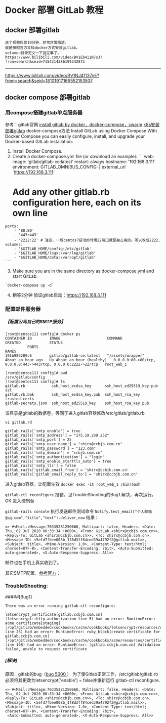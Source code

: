 # Docker 部署 GitLab 教程

## docker 部署gitlab
```
这个视频仅仅10分钟，非常非常简洁。
就是按照官方文档docker方式安装gitlab。
volumen目录定义一下就完事了。
https://www.bilibili.com/video/BV1Eb411N7sJ?from=search&seid=7154314386199342873
```

---

https://www.bilibili.com/video/BV1NJ41137nE?from=search&seid=18101917166552153507
## docker compose 部署gitlab

### 用compose搭建gitlab单点服务器
参考：gitlab官网
[install gitlab by docker，docker-compose，swarm](https://docs.gitlab.com/omnibus/docker/)
[k8s安装部署gitlab](https://docs.gitlab.com/ee/install/README.html#installing-gitlab-on-kubernetes-via-the-gitlab-helm-charts)
docker-compose方法
    Install GitLab using Docker Compose
    With Docker Compose you can easily configure, install, and upgrade your Docker-based GitLab installation:

   1. Install Docker Compose.
   2. Create a docker-compose.yml file (or download an example):
    ```
    web:
    image: 'gitlab/gitlab-ce:latest'
    restart: always
    hostname: '192.168.3.111' 
    environment:
        GITLAB_OMNIBUS_CONFIG: |
        external_url 'https://192.168.3.111'
        # Add any other gitlab.rb configuration here, each on its own line
    ports:
        - '80:80'
        - '443:443'
        - '2222:22' # 注意，一般centos7启动的时候22端口就是被占用的。所以改成2222.
    volumes:
        - '$GITLAB_HOME/config:/etc/gitlab'
        - '$GITLAB_HOME/logs:/var/log/gitlab'
        - '$GITLAB_HOME/data:/var/opt/gitlab'
    ```
   3. Make sure you are in the same directory as docker-compose.yml and start GitLab:

    `docker-compose up -d`
   4. 稍等2分钟
      验证gitlab启动：https://192.168.3.111 
      

### 配置邮件服务器
##### 【配置公司自己的SMTP服务】
```
[root@centos111 config]# docker ps
CONTAINER ID        IMAGE                     COMMAND             CREATED             STATUS
          PORTS                                                            NAMES
191b986289c6        gitlab/gitlab-ce:latest   "/assets/wrapper"   About an hour ago   Up About an hour (healthy)   0.0.0.0:80->80/tcp, 0.0.0.0:443->443/tcp, 0.0.0.0:2222->22/tcp   root_web_1

[root@centos111 config]# pwd
/srv/gitlab/config
[root@centos111 config]# ls
gitlab.rb            ssh_host_ecdsa_key      ssh_host_ed25519_key.pub  ssl
gitlab.rb.bak        ssh_host_ecdsa_key.pub  ssh_host_rsa_key          trusted-certs
gitlab-secrets.json  ssh_host_ed25519_key    ssh_host_rsa_key.pub
```
该目录是gitlab的数据卷，等同于进入gitlab容器修改/etc/gitlab/gitlab.rb

`vi gitlab.rd `
```
gitlab_rails['smtp_enable'] = true
gitlab_rails['smtp_address'] = "175.19.208.252"
gitlab_rails['smtp_port'] = 25
gitlab_rails['smtp_user_name'] = "shirx@ccbjb.com.cn"
gitlab_rails['smtp_password'] = "123.com"
gitlab_rails['smtp_domain'] = "ccbjb.com.cn"
gitlab_rails['smtp_authentication'] = "login"
gitlab_rails['smtp_enable_starttls_auto'] = true
gitlab_rails['smtp_tls'] = false
gitlab_rails['gitlab_email_from'] = 'shirx@ccbjb.com.cn'
gitlab_rails['gitlab_email_reply_to'] = 'shirx@ccbjb.com.cn'
```
进入gitlab容器，让配置生效
`docker exec -it root_web_1 /bin/bash`

`gitlab-ctl reconfigure`
报错，见TroubleShooting的Bug1.解决，再次运行。OK
进入控制台

`gitlab-rails console`
执行发送邮件测试命令
`Notify.test_email("个人邮箱@qq.com","title","text").deliver_now`
结果：
```
=> #<Mail::Message:70335281250660, Multipart: false, Headers: <Date: Thu, 02 Jul 2020 06:33:34 +0000>, <From: GitLab <shirx@ccbjb.com.cn>>, <Reply-To: GitLab <shirx@ccbjb.com.cn>>, <To: shirx@ccbjb.com.cn>, <Message-ID: <5efd7fbee008b_1f8d3ff84ced39a4792f2@gitlab.mail>>, <Subject: title>, <Mime-Version: 1.0>, <Content-Type: text/html; charset=UTF-8>, <Content-Transfer-Encoding: 7bit>, <Auto-Submitted: auto-generated>, <X-Auto-Response-Suppress: All>>
```
邮件也在手机上真实收到了。

其它SMTP配置，[参考官方](https://docs.gitlab.com/omnibus/settings/smtp.html)：

### TroubleShooting:
#####[Bug1]
```
There was an error running gitlab-ctl reconfigure:

letsencrypt_certificate[gitlab.ccbjb.com.cn] (letsencrypt::http_authorization line 5) had an error: RuntimeError: acme_certificate[staging] (/opt/gitlab/embedded/cookbooks/cache/cookbooks/letsencrypt/resources/certificate.rb line 25) had an error: RuntimeError: ruby_block[create certificate for gitlab.ccbjb.com.cn] (/opt/gitlab/embedded/cookbooks/cache/cookbooks/acme/resources/certificate.rb line 108) had an error: RuntimeError: [gitlab.ccbjb.com.cn] Validation failed, unable to request certificate
```
##### [解决]
原因：gitlab的bug（[bug 5000 ](https://gitlab.com/gitlab-org/omnibus-gitlab/-/issues/5000)）
为了使Gitlab正常工作，/etc/gitlab/gitlab.rb必须将其更改为letsencrypt['enable'] = false并重新运行 gitlab-ctl reconfigure. 

```
=> #<Mail::Message:70335281250660, Multipart: false, Headers: <Date: Thu, 02 Jul 2020 06:33:34 +0000>, <From: GitLab <shirx@ccbjb.com.cn>>, <Reply-To: GitLab <shirx@ccbjb.com.cn>>, <To: shirx@ccbjb.com.cn>, <Message-ID: <5efd7fbee008b_1f8d3ff84ced39a4792f2@gitlab.mail>>, <Subject: title>, <Mime-Version: 1.0>, <Content-Type: text/html; charset=UTF-8>, <Content-Transfer-Encoding: 7bit>,
 <Auto-Submitted: auto-generated>, <X-Auto-Response-Suppress: All>>
```